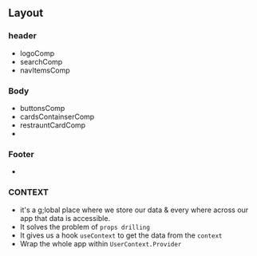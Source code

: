 ## Layout

### header
- logoComp
- searchComp
- navItemsComp

### Body
- buttonsComp
- cardsContainserComp
- restrauntCardComp
- 

### Footer
- 

### CONTEXT
- it's a g;lobal place where we store our data & every where across our app that data is accessible.
- It solves the problem of `props drilling`
- It gives us a hook `useContext` to get the data from the `context`
- Wrap the whole app within `UserContext.Provider`